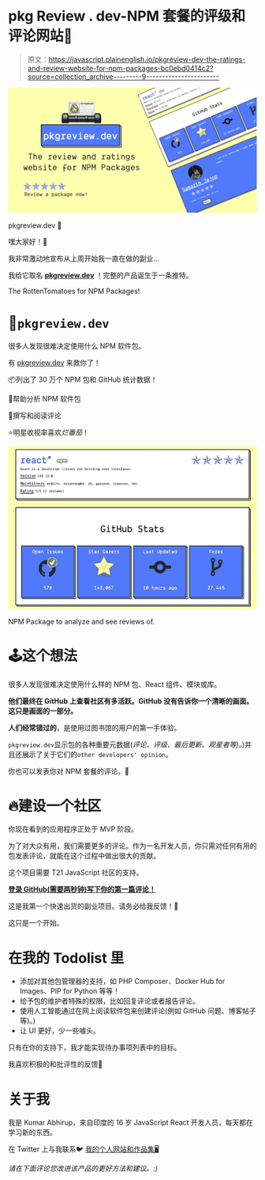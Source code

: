 # pkg Review . dev-NPM 套餐的评级和评论网站🎉

> 原文：<https://javascript.plainenglish.io/pkgreview-dev-the-ratings-and-review-website-for-npm-packages-bc0ebd0414c2?source=collection_archive---------9----------------------->

![](img/4c41ae582c501c273b711d6b25474141.png)

pkgreview.dev 🎉

嘿大家好！🙌

我非常激动地宣布从上周开始我一直在做的副业…

我给它取名 [**pkgreview.dev**](https://pkgreview.dev/) ！完整的产品诞生于一条推特。

The RottenTomatoes for NPM Packages!

# 🎊`pkgreview.dev`

很多人发现很难决定使用什么 NPM 软件包。

有 [pkgreview.dev](https://pkgreview.dev) 来救你了！

📦列出了 30 万个 NPM 包和 GitHub 统计数据！

🎉帮助分析 NPM 软件包

🚨撰写和阅读评论

⭐️明星收视率喜欢*烂番茄*！

![](img/832828d45a847f83a744374c78f09783.png)

NPM Package to analyze and see reviews of.

# 🕹这个想法

很多人发现很难决定使用什么样的 NPM 包、React 组件、模块或库。

**他们最终在 GitHub 上查看社区有多活跃。GitHub 没有告诉你一个清晰的画面。这只是画面的一部分。**

**人们经常错过的**，是使用过图书馆的用户的第一手体验。

`pkgreview.dev`显示包的各种重要元数据(*评论、评级、最后更新、观星者等)。*)并且还展示了关于它们的`other developers' opinion`。

你也可以发表你对 NPM 套餐的评论。🎉

# 🔥建设一个社区

你现在看到的应用程序正处于 MVP 阶段。

为了对大众有用，我们需要更多的评论。作为一名开发人员，你只需对任何有用的包发表评论，就能在这个过程中做出很大的贡献。

这个项目需要 T21 JavaScript 社区的支持。

[**登录 GitHub(需要两秒钟)写下你的第一篇评论！**](https://pkgreview.dev/npm/react)

这是我第一个快速出货的副业项目。请务必给我反馈！🙌

这只是一个开始。

# 在我的 Todolist 里

*   添加对其他包管理器的支持，如 PHP Composer、Docker Hub for Images、PIP for Python 等等！
*   给予包的维护者特殊的权限，比如回复评论或者报告评论。
*   使用人工智能通过在网上阅读软件包来创建评论(例如 GitHub 问题、博客帖子等)。)
*   让 UI 更好，少一些噱头。

只有在你的支持下，我才能实现待办事项列表中的目标。

我喜欢积极的和批评性的反馈🙌

# 关于我

我是 Kumar Abhirup，来自印度的 16 岁 JavaScript React 开发人员，每天都在学习新的东西。

在 Twitter 上与我联系🐦
[我的个人网站和作品集🖥️](https://kumar.now.sh/)

*请在下面评论您改进该产品的更好方法和建议。:)*